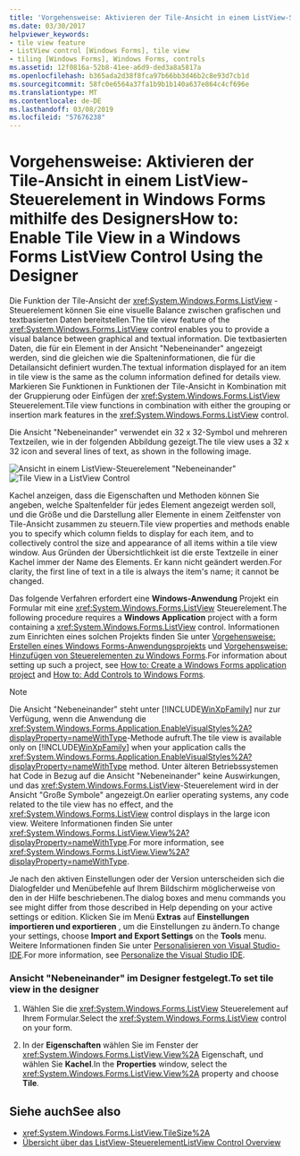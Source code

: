 ```yaml
---
title: 'Vorgehensweise: Aktivieren der Tile-Ansicht in einem ListView-Steuerelement in Windows Forms mithilfe des Designers'
ms.date: 03/30/2017
helpviewer_keywords:
- tile view feature
- ListView control [Windows Forms], tile view
- tiling [Windows Forms], Windows Forms, controls
ms.assetid: 12f0816a-52b8-41ee-a6d9-ded3a8a5817a
ms.openlocfilehash: b365ada2d38f8fca97b66bb3d46b2c8e93d7cb1d
ms.sourcegitcommit: 58fc0e6564a37fa1b9b1b140a637e864c4cf696e
ms.translationtype: MT
ms.contentlocale: de-DE
ms.lasthandoff: 03/08/2019
ms.locfileid: "57676238"
---
```

# <a name="how-to-enable-tile-view-in-a-windows-forms-listview-control-using-the-designer"></a><span data-ttu-id="6118b-102">Vorgehensweise: Aktivieren der Tile-Ansicht in einem ListView-Steuerelement in Windows Forms mithilfe des Designers</span><span class="sxs-lookup"><span data-stu-id="6118b-102">How to: Enable Tile View in a Windows Forms ListView Control Using the Designer</span></span>
<span data-ttu-id="6118b-103">Die Funktion der Tile-Ansicht der <xref:System.Windows.Forms.ListView> -Steuerelement können Sie eine visuelle Balance zwischen grafischen und textbasierten Daten bereitstellen.</span><span class="sxs-lookup"><span data-stu-id="6118b-103">The tile view feature of the <xref:System.Windows.Forms.ListView> control enables you to provide a visual balance between graphical and textual information.</span></span> <span data-ttu-id="6118b-104">Die textbasierten Daten, die für ein Element in der Ansicht "Nebeneinander" angezeigt werden, sind die gleichen wie die Spalteninformationen, die für die Detailansicht definiert wurden.</span><span class="sxs-lookup"><span data-stu-id="6118b-104">The textual information displayed for an item in tile view is the same as the column information defined for details view.</span></span> <span data-ttu-id="6118b-105">Markieren Sie Funktionen in Funktionen der Tile-Ansicht in Kombination mit der Gruppierung oder Einfügen der <xref:System.Windows.Forms.ListView> Steuerelement.</span><span class="sxs-lookup"><span data-stu-id="6118b-105">Tile view functions in combination with either the grouping or insertion mark features in the <xref:System.Windows.Forms.ListView> control.</span></span>  
  
 <span data-ttu-id="6118b-106">Die Ansicht "Nebeneinander" verwendet ein 32 x 32-Symbol und mehreren Textzeilen, wie in der folgenden Abbildung gezeigt.</span><span class="sxs-lookup"><span data-stu-id="6118b-106">The tile view uses a 32 x 32 icon and several lines of text, as shown in the following image.</span></span>  
  
 <span data-ttu-id="6118b-107">![Ansicht in einem ListView-Steuerelement "Nebeneinander"](./media/enable-tile-view-in-a-wf-listview-control-using-the-designer/tile-view-in-listview-control.gif "Kachel Ansichtssymbole und Text")</span><span class="sxs-lookup"><span data-stu-id="6118b-107">![Tile View in a ListView Control](./media/enable-tile-view-in-a-wf-listview-control-using-the-designer/tile-view-in-listview-control.gif "Tile view icons and text")</span></span>  
  
 <span data-ttu-id="6118b-108">Kachel anzeigen, dass die Eigenschaften und Methoden können Sie angeben, welche Spaltenfelder für jedes Element angezeigt werden soll, und die Größe und die Darstellung aller Elemente in einem Zeitfenster von Tile-Ansicht zusammen zu steuern.</span><span class="sxs-lookup"><span data-stu-id="6118b-108">Tile view properties and methods enable you to specify which column fields to display for each item, and to collectively control the size and appearance of all items within a tile view window.</span></span> <span data-ttu-id="6118b-109">Aus Gründen der Übersichtlichkeit ist die erste Textzeile in einer Kachel immer der Name des Elements. Er kann nicht geändert werden.</span><span class="sxs-lookup"><span data-stu-id="6118b-109">For clarity, the first line of text in a tile is always the item's name; it cannot be changed.</span></span>  
  
 <span data-ttu-id="6118b-110">Das folgende Verfahren erfordert eine **Windows-Anwendung** Projekt ein Formular mit eine <xref:System.Windows.Forms.ListView> Steuerelement.</span><span class="sxs-lookup"><span data-stu-id="6118b-110">The following procedure requires a **Windows Application** project with a form containing a <xref:System.Windows.Forms.ListView> control.</span></span> <span data-ttu-id="6118b-111">Informationen zum Einrichten eines solchen Projekts finden Sie unter [Vorgehensweise: Erstellen eines Windows Forms-Anwendungsprojekts](/visualstudio/ide/step-1-create-a-windows-forms-application-project) und [Vorgehensweise: Hinzufügen von Steuerelementen zu Windows Forms](../../../../docs/framework/winforms/controls/how-to-add-controls-to-windows-forms.md).</span><span class="sxs-lookup"><span data-stu-id="6118b-111">For information about setting up such a project, see [How to: Create a Windows Forms application project](/visualstudio/ide/step-1-create-a-windows-forms-application-project) and [How to: Add Controls to Windows Forms](../../../../docs/framework/winforms/controls/how-to-add-controls-to-windows-forms.md).</span></span>  
  
> [!NOTE]
>  <span data-ttu-id="6118b-112">Die Ansicht "Nebeneinander" steht unter [!INCLUDE[WinXpFamily](../../../../includes/winxpfamily-md.md)] nur zur Verfügung, wenn die Anwendung die <xref:System.Windows.Forms.Application.EnableVisualStyles%2A?displayProperty=nameWithType>-Methode aufruft.</span><span class="sxs-lookup"><span data-stu-id="6118b-112">The tile view is available only on [!INCLUDE[WinXpFamily](../../../../includes/winxpfamily-md.md)] when your application calls the <xref:System.Windows.Forms.Application.EnableVisualStyles%2A?displayProperty=nameWithType> method.</span></span> <span data-ttu-id="6118b-113">Unter älteren Betriebssystemen hat Code in Bezug auf die Ansicht "Nebeneinander" keine Auswirkungen, und das <xref:System.Windows.Forms.ListView>-Steuerelement wird in der Ansicht "Große Symbole" angezeigt.</span><span class="sxs-lookup"><span data-stu-id="6118b-113">On earlier operating systems, any code related to the tile view has no effect, and the <xref:System.Windows.Forms.ListView> control displays in the large icon view.</span></span> <span data-ttu-id="6118b-114">Weitere Informationen finden Sie unter <xref:System.Windows.Forms.ListView.View%2A?displayProperty=nameWithType>.</span><span class="sxs-lookup"><span data-stu-id="6118b-114">For more information, see <xref:System.Windows.Forms.ListView.View%2A?displayProperty=nameWithType>.</span></span>  
>   
>  <span data-ttu-id="6118b-115">Je nach den aktiven Einstellungen oder der Version unterscheiden sich die Dialogfelder und Menübefehle auf Ihrem Bildschirm möglicherweise von den in der Hilfe beschriebenen.</span><span class="sxs-lookup"><span data-stu-id="6118b-115">The dialog boxes and menu commands you see might differ from those described in Help depending on your active settings or edition.</span></span> <span data-ttu-id="6118b-116">Klicken Sie im Menü **Extras** auf **Einstellungen importieren und exportieren** , um die Einstellungen zu ändern.</span><span class="sxs-lookup"><span data-stu-id="6118b-116">To change your settings, choose **Import and Export Settings** on the **Tools** menu.</span></span> <span data-ttu-id="6118b-117">Weitere Informationen finden Sie unter [Personalisieren von Visual Studio-IDE](/visualstudio/ide/personalizing-the-visual-studio-ide).</span><span class="sxs-lookup"><span data-stu-id="6118b-117">For more information, see [Personalize the Visual Studio IDE](/visualstudio/ide/personalizing-the-visual-studio-ide).</span></span>  
  
### <a name="to-set-tile-view-in-the-designer"></a><span data-ttu-id="6118b-118">Ansicht "Nebeneinander" im Designer festgelegt.</span><span class="sxs-lookup"><span data-stu-id="6118b-118">To set tile view in the designer</span></span>  
  
1.  <span data-ttu-id="6118b-119">Wählen Sie die <xref:System.Windows.Forms.ListView> Steuerelement auf Ihrem Formular.</span><span class="sxs-lookup"><span data-stu-id="6118b-119">Select the <xref:System.Windows.Forms.ListView> control on your form.</span></span>  
  
2.  <span data-ttu-id="6118b-120">In der **Eigenschaften** wählen Sie im Fenster der <xref:System.Windows.Forms.ListView.View%2A> Eigenschaft, und wählen Sie **Kachel**.</span><span class="sxs-lookup"><span data-stu-id="6118b-120">In the **Properties** window, select the <xref:System.Windows.Forms.ListView.View%2A> property and choose **Tile**.</span></span>  
  
## <a name="see-also"></a><span data-ttu-id="6118b-121">Siehe auch</span><span class="sxs-lookup"><span data-stu-id="6118b-121">See also</span></span>
- <xref:System.Windows.Forms.ListView.TileSize%2A>
- [<span data-ttu-id="6118b-122">Übersicht über das ListView-Steuerelement</span><span class="sxs-lookup"><span data-stu-id="6118b-122">ListView Control Overview</span></span>](../../../../docs/framework/winforms/controls/listview-control-overview-windows-forms.md)
